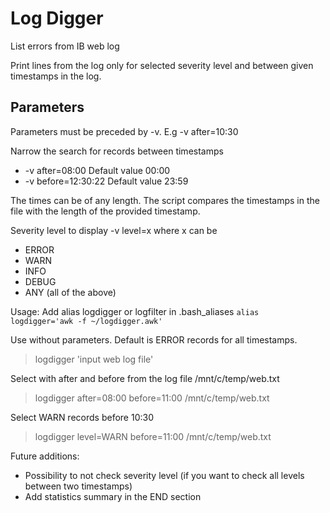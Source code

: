 
# Log Digger


List errors from IB web log

Print lines from the log only for selected severity level and between given timestamps in the log.

Parameters 
----------
Parameters must be preceded by -v. E.g -v after=10:30

Narrow the search for records between timestamps                                                          
- -v after=08:00         Default value 00:00
- -v before=12:30:22     Default value 23:59

The times can be of any length. The script compares the timestamps in the file with the length of the provided timestamp.

Severity level to display
-v level=x
where x can be 
- ERROR
- WARN
- INFO
- DEBUG
- ANY  (all of the above)



Usage:
   Add alias logdigger or logfilter in .bash_aliases
  `alias logdigger='awk -f ~/logdigger.awk'`

   Use without parameters. Default is ERROR records for all timestamps.
>  logdigger 'input web log file'

   Select with after and before from the log file /mnt/c/temp/web.txt
>  logdigger after=08:00 before=11:00 /mnt/c/temp/web.txt
   
   Select WARN records before 10:30
>  logdigger level=WARN  before=11:00 /mnt/c/temp/web.txt


Future additions:
- Possibility to not check severity level (if you want to check all levels between two timestamps)
- Add statistics summary in the END section
 

 
